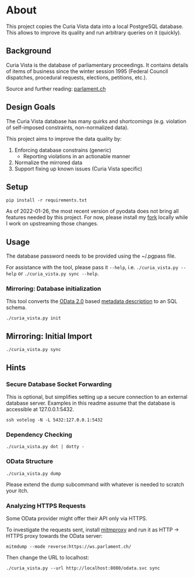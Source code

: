 # About

This project copies the Curia Vista data into a local PostgreSQL database. This allows to improve its quality and run
arbitrary queries on it (quickly).

## Background

Curia Vista is the database of parliamentary proceedings. It contains details of items of business since the winter
session 1995 (Federal Council dispatches, procedural requests, elections, petitions, etc.).

Source and further reading: [parlament.ch](https://www.parlament.ch/en/ratsbetrieb/curia-vista)

## Design Goals

The Curia Vista database has many quirks and shortcomings (e.g. violation of self-imposed constraints, non-normalized
data).

This project aims to improve the data quality by:

1) Enforcing database constrains (generic)
   - Reporting violations in an actionable manner
2) Normalize the mirrored data 
3) Support fixing up known issues (Curia Vista specific)

## Setup

```console
pip install -r requirements.txt
```

As of 2022-01-26, the most recent version of pyodata does not bring all features needed by this project.
For now, please install my [fork][pyodata_fork] locally while I work on upstreaming those changes.

[pyodata_fork]: https://github.com/rettichschnidi/python-pyodata/releases/tag/rs%2Fcuria-vista-needs-v8

## Usage

The database password needs to be provided using the ~/.pgpass file.

For assistance with the tool, please pass it `--help`, i.e. `./curia_vista.py --help` or `./curia_vista.py sync --help`.

### Mirroring: Database initialization

This tool converts the [OData 2.0](https://www.odata.org/documentation/odata-version-2-0/) based
[metadata description](https://ws.parlament.ch/OData.svc/$metadata) to an SQL schema.

```console
./curia_vista.py init
```

## Mirroring: Initial Import

```console
./curia_vista.py sync
```

## Hints

### Secure Database Socket Forwarding

This is optional, but simplifies setting up a secure connection to an external database server. Examples in this readme
assume that the database is accessible at 127.0.0.1:5432.

```console
ssh votelog -N -L 5432:127.0.0.1:5432
```

### Dependency Checking

```console
./curia_vista.py dot | dotty -
```

### OData Structure

```console
./curia_vista.py dump
```

Please extend the dump subcommand with whatever is needed to scratch your itch.

### Analyzing HTTPS Requests

Some OData provider might offer their API only via HTTPS.

To investigate the requests sent, install [mitmproxy](https://mitmproxy.org/) and run it as HTTP -> HTTPS proxy towards
the OData server:

```console
mitmdump --mode reverse:https://ws.parlament.ch/
```

Then change the URL to localhost:

```console
./curia_vista.py --url http://localhost:8080/odata.svc sync
```
